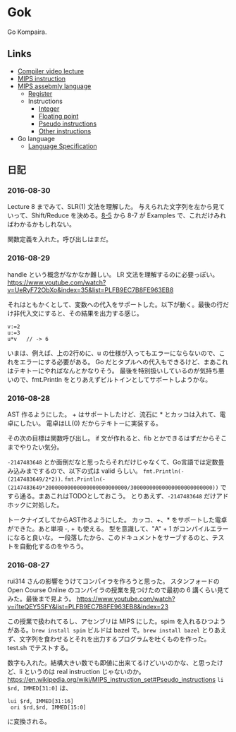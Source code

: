 # Gok

Go Kompaira.

## Links

- [Compiler video lecture](https://www.youtube.com/playlist?list=PLFB9EC7B8FE963EB8)
- [MIPS instruction](http://logos.cs.uic.edu/366/notes/mips%20quick%20tutorial.htm)
- [MIPS assebmly language](https://en.wikipedia.org/wiki/MIPS_instruction_set#MIPS_assembly_language)
    - [Register](https://en.wikipedia.org/wiki/MIPS_instruction_set#Compiler_register_usage)
    - Instructions
        - [Integer](https://en.wikipedia.org/wiki/MIPS_instruction_set#Integer)
        - [Floating point](https://en.wikipedia.org/wiki/MIPS_instruction_set#Floating_point)
        - [Pseudo instructions](https://en.wikipedia.org/wiki/MIPS_instruction_set#Pseudo_instructions)
        - [Other instructions](https://en.wikipedia.org/wiki/MIPS_instruction_set#Other_instructions)
- Go language
    - [Language Specification](https://golang.org/ref/spec)

## 日記

### 2016-08-30

Lecture 8 までみて、SLR(1) 文法を理解した。
与えられた文字列を左から見ていって、Shift/Reduce を決める。[8-5](https://www.youtube.com/watch?v=t4p3au3dsz0&list=PLFB9EC7B8FE963EB8&index=38)
 から 8-7 が Examples で、これだけみればわかるかもしれない。

関数定義を入れた。呼び出しはまだ。

### 2016-08-29
handle という概念がなかなか難しい。
LR 文法を理解するのに必要っぽい。https://www.youtube.com/watch?v=UeRyF72ObXo&index=35&list=PLFB9EC7B8FE963EB8

それはともかくとして、変数への代入をサポートした。以下が動く。最後の行だけ非代入文にすると、その結果を出力する感じ。

```
v:=2
u:=3
u*v   // -> 6
```

いまは、例えば、上の2行めに、u の仕様が入ってもエラーにならないので、これをエラーにする必要がある。
Go だとタプルへの代入もできるけど、まあこれはテキトーにやればなんとかなりそう。
最後を特別扱いしているのが気持ち悪いので、fmt.Println をとりあえずビルトインとしてサポートしようかな。

### 2016-08-28

AST 作るようにした。
\+ はサポートしたけど、流石に \* とカッコは入れて、電卓にしたい。
電卓はLL(0) だからテキトーに実装する。

その次の目標は関数呼び出し。
if 文が作れると、fib とかできるはずだからそこまでやりたい気分。

`-2147483648` とか面倒だなと思ったらそれだけじゃなくて、Go言語では定数畳み込みまでするので、以下の式は valid らしい。
`fmt.Println(-(2147483649/2*2))`.
`fmt.Println(-(2147483649*20000000000000000000000000/30000000000000000000000000))` ですら通る。まあこれはTODOとしておこう。
とりあえず、`-2147483648` だけアドホックに対処した。

トークナイズしてからAST作るようにした。
カッコ、+、* をサポートした電卓ができた。あと単項 -, + も使える。
型を意識して、"A" + 1 がコンパイルエラーになると良いな。
一段落したから、このドキュメントをサーブするのと、テストを自動化するのをやろう。

### 2016-08-27

rui314 さんの影響をうけてコンパイラを作ろうと思った。
スタンフォードの Open Course Online のコンパイラの授業を見つけたので最初の 6 講くらい見てみた。最後まで見よう。
https://www.youtube.com/watch?v=i1teQEY5SFY&list=PLFB9EC7B8FE963EB8&index=23

この授業で扱われてるし、アセンブリは MIPS にした。spim を入れるひつようがある。`brew install spim` 
ビルドは bazel で。`brew install bazel`
とりあえず、文字列を食わせるとそれを出力するプログラムを吐くものを作った。
test.sh でテストする。

数字も入れた。結構大きい数でも即値に出来てるけどいいのかな、と思ったけど、li というのは real instruction じゃないのか。
https://en.wikipedia.org/wiki/MIPS_instruction_set#Pseudo_instructions
`li $rd, IMMED[31:0]`
は、
```
lui $rd, IMMED[31:16]
 ori $rd,$rd, IMMED[15:0]
```
に変換される。
